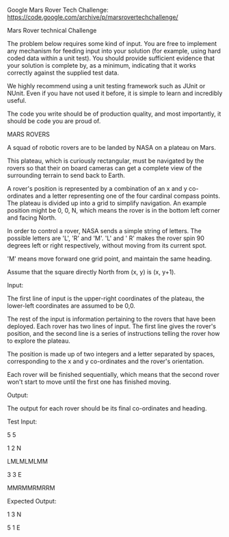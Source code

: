 Google Mars Rover Tech Challenge: https://code.google.com/archive/p/marsrovertechchallenge/

Mars Rover technical Challenge

The problem below requires some kind of input. You are free to implement any mechanism for feeding input into your
solution (for example, using hard coded data within a unit test). You should provide sufficient evidence that your
solution is complete by, as a minimum, indicating that it works correctly against the supplied test data.

We highly recommend using a unit testing framework such as JUnit or NUnit. Even if you have not used it before, it is
simple to learn and incredibly useful.

The code you write should be of production quality, and most importantly, it should be code you are proud of.

MARS ROVERS

A squad of robotic rovers are to be landed by NASA on a plateau on Mars.

This plateau, which is curiously rectangular, must be navigated by the rovers so that their on board cameras can get a
complete view of the surrounding terrain to send back to Earth.

A rover's position is represented by a combination of an x and y co-ordinates and a letter representing one of the four
cardinal compass points. The plateau is divided up into a grid to simplify navigation. An example position might be 0,
0, N, which means the rover is in the bottom left corner and facing North.

In order to control a rover, NASA sends a simple string of letters. The possible letters are 'L', 'R' and 'M'. 'L' and '
R' makes the rover spin 90 degrees left or right respectively, without moving from its current spot.

'M' means move forward one grid point, and maintain the same heading.

Assume that the square directly North from (x, y) is (x, y+1).

Input:

The first line of input is the upper-right coordinates of the plateau, the lower-left coordinates are assumed to be 0,0.

The rest of the input is information pertaining to the rovers that have been deployed. Each rover has two lines of
input. The first line gives the rover's position, and the second line is a series of instructions telling the rover how
to explore the plateau.

The position is made up of two integers and a letter separated by spaces, corresponding to the x and y co-ordinates and
the rover's orientation.

Each rover will be finished sequentially, which means that the second rover won't start to move until the first one has
finished moving.

Output:

The output for each rover should be its final co-ordinates and heading.

Test Input:

5 5

1 2 N

LMLMLMLMM

3 3 E

MMRMMRMRRM

Expected Output:

1 3 N

5 1 E

